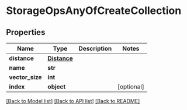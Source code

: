 # StorageOpsAnyOfCreateCollection

## Properties
Name | Type | Description | Notes
------------ | ------------- | ------------- | -------------
**distance** | [**Distance**](Distance.md) |  | 
**name** | **str** |  | 
**vector_size** | **int** |  | 
**index** | **object** |  | [optional] 

[[Back to Model list]](../README.md#documentation-for-models) [[Back to API list]](../README.md#documentation-for-api-endpoints) [[Back to README]](../README.md)


